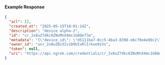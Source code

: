<!-- Code generated for API Clients. DO NOT EDIT. -->

#### Example Response

```json
{
  "acl": [],
  "created_at": "2025-05-15T18:01:14Z",
  "description": "device alpha-2",
  "id": "cr_2x8uZ7dkc6ZNvMnX4mc1G8Qe7lm",
  "metadata": "{\"device_id\": \"d5111ba7-0cc5-4ba3-8398-e6c79e4e89c2\"}",
  "owner_id": "usr_2x8uZ0iXIv189UIvRlIrkxe9iVs",
  "token": null,
  "uri": "https://api.ngrok.com/credentials/cr_2x8uZ7dkc6ZNvMnX4mc1G8Qe7lm"
}
```
